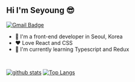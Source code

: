 ## Hi I'm Seyoung 😎

[![Gmail Badge](https://img.shields.io/badge/Gmail-red?style=flat-square&logo=Gmail&logoColor=white&mailto:link=sellyjphoto@gmail.com)](mailto:seyoungjoodv@gmail.com)
- 📍 I'm a front-end developer in Seoul, Korea
- ❤ Love React and CSS
- 🌱 I'm currently learning Typescript and Redux
<br />

[![github stats](https://github-readme-stats.vercel.app/api?username=seyoungjoo&show_icons=true&hide_border=true)](https://github.com/SeyoungJoo)
[![Top Langs](https://github-readme-stats.vercel.app/api/top-langs/?username=seyoungjoo&layout=compact)](https://github.com/SeyoungJoo)
